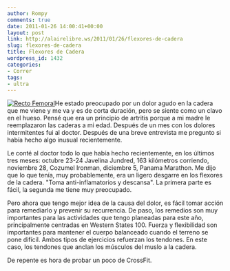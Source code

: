 ```yaml
---
author: Rompy
comments: true
date: 2011-01-26 14:00:41+00:00
layout: post
link: http://alairelibre.ws/2011/01/26/flexores-de-cadera
slug: flexores-de-cadera
title: Flexores de Cadera
wordpress_id: 1432
categories:
- Correr
tags:
- ultra
---
```


[![Recto Femoral](http://alairelibre.ws/wp-content/uploads/2011/01/Rectus_femoris.png)](http://alairelibre.ws/wp-content/uploads/2011/01/Rectus_femoris.png)He estado preocupado por un dolor agudo en la cadera que me viene y me va y es de corta duración, pero se siente como un clavo en el hueso. Pensé que era un principio de artritis porque a mi madre le reemplazaron las caderas a mi edad. Después de un mes con los dolores intermitentes fui al doctor. Después de una breve entrevista me pregunto si había hecho algo inusual recientemente.

Le conté al doctor todo lo que había hecho recientemente, en los últimos tres meses: octubre 23-24 Javelina Jundred, 163 kilómetros corriendo, noviembre 28, Cozumel Ironman, diciembre 5, Panama Marathon. Me dijo que lo que tenía, muy probablemente, era un ligero desgarre en los flexores de la cadera. "Toma anti-inflamatorios y descansa". La primera parte es fácil, la segunda me tiene muy preocupado.

Pero ahora que tengo mejor idea de la causa del dolor, es fácil tomar acción para remediarlo y prevenir su recurrencia. De paso, los remedios son muy importantes para las actividades que tengo planeadas para este año, principalmente centradas en Western States 100. Fuerza y flexibilidad son importantes para mantener el cuerpo balanceado cuando el terreno se pone difícil. Ambos tipos de ejercicios refuerzan los tendones. En este caso, los tendones que anclan los músculos del muslo a la cadera.

De repente es hora de probar un poco de CrossFit.
